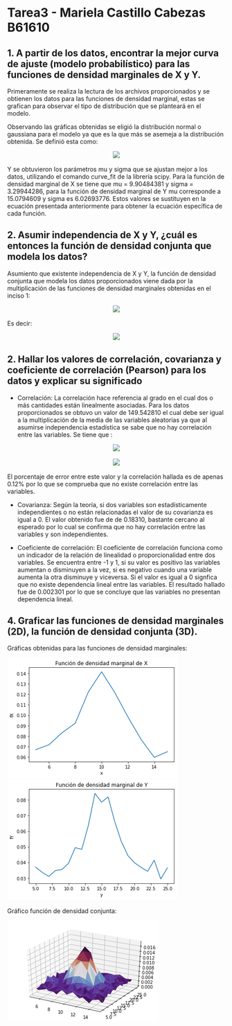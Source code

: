 # Tarea3  - Mariela Castillo Cabezas B61610
## 1. A partir de los datos, encontrar la mejor curva de ajuste (modelo probabilístico) para las funciones de densidad marginales de X y Y.

Primeramente se realiza la lectura de los archivos proporcionados y se obtienen los datos para las funciones de densidad marginal, estas se grafican para observar el tipo de distribución que se planteará en el modelo.

Observando las gráficas obtenidas se eligió la distribución normal o gaussiana para el modelo ya que es la que más se asemeja a la distribución obtenida. Se definió esta como: 
<p align="center">
  <img src="https://render.githubusercontent.com/render/math?math=f_x(x) = \frac{1}{\sqrt{2\pi \sigma ^2}} exp \left[ \frac{-(x -\mu)^2}{2\sigma^2} \right]">  
</p>

Y se obtuvieron los parámetros mu y sigma que se ajustan mejor a los datos, utilizando el comando curve_fit de la librería scipy. Para la función de densidad marginal de X se tiene que mu = 9.90484381 y sigma = 3.29944286, para la función de densidad marginal de Y mu corresponde a 15.0794609 y sigma es 6.02693776. Estos valores se sustituyen en la ecuación presentada anteriormente para obtener la ecuación específica de cada función. 

## 2. Asumir independencia de X y Y, ¿cuál es entonces la función de densidad conjunta que modela los datos? 
Asumiento que existente independencia de X y Y, la función de densidad conjunta que modela los datos proporcionados viene dada por la multiplicación de las funciones de densidad marginales obtenidas en el inciso 1: 

<p align="center">
  <img src="https://render.githubusercontent.com/render/math?math=f_{x,y}(x,y) = f_{x}(x)\cdotf_{y}(y)">  
</p>

Es decir:

<p align="center">
  <img src="https://render.githubusercontent.com/render/math?math=f_{x,y}(x,y) = \frac{1}{\sqrt{2%20\pi\cdot10.8860}}%20exp{\left[\frac{-(x-9.9048)^2}{2\cdot10.8860}\right]} \cdot \frac{1}{\sqrt{2%20\pi\cdot36.3235}}%20exp{\left[\frac{-(x-15.0795)^2}{2\cdot36.3235}\right]} ">  
</p>

## 2. Hallar los valores de correlación, covarianza y coeficiente de correlación (Pearson) para los datos y explicar su significado

* Correlación:
La correlación hace referencia al grado en el cual dos o más cantidades están linealmente asociadas. Para los datos proporcionados se obtuvo un valor de 149.542810 el cual debe ser igual a la multiplicación de la media de las variables aleatorias ya que al asumirse independencia estadística se sabe que no hay correlación entre las variables. 
Se tiene que : 

<p align="center">
  <img src="https://render.githubusercontent.com/render/math?math=R_{XY} = E\left[X \right]E\left[ Y\right]">  
</p>

<p align="center">
  <img src="https://render.githubusercontent.com/render/math?math=R_{XY} = 9.9048 \cdot 15.07945 = 149.3597">  
</p>

El porcentaje de error entre este valor y la correlación hallada es de apenas 0.12% por lo que se comprueba que no existe correlación entre las variables.

* Covarianza: 
Según la teoría, si dos variables son estadísticamente independientes o no están relacionadas el valor de su covarianza es igual a 0. El valor obtenido fue de de 0.18310, bastante cercano al esperado por lo cual se confirma que no hay correlación entre las variables y son independientes. 

* Coeficiente de correlación: 
El coeficiente de correlación funciona como un indicador de la relación de linealidad o proporcionalidad entre dos variables. Se encuentra entre -1 y 1, si su valor es positivo las variables aumentan o disminuyen a la vez, si es negativo cuando una variable aumenta la otra disminuye y viceversa. Si el valor es igual a 0 signfica que no existe dependencia lineal entre las variables. El resultado hallado fue de 0.002301 por lo que se concluye que las variables no presentan dependencia lineal. 

## 4. Graficar las funciones de densidad marginales (2D), la función de densidad conjunta (3D).

Gráficas obtenidas para las funciones de densidad marginales:

![GitHub Logo](fX.png)    ![GitHub Logo](fY.png)

Gráfico función de densidad conjunta: 

![GitHub Logo](3D.png)

